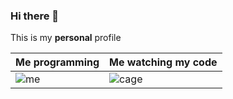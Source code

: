 ### Hi there 👋

This is my **personal** profile

| Me programming  | Me watching my code |
| ------------- | ------------- |
| ![me](https://trollmusic.vicenteortiz.me/lol.b156cd58.gif)  | ![cage](https://indiehoy.com/wp-content/uploads/2018/09/nicolas-cage-meme-640x434.jpg) |
